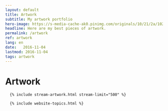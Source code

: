 ```yaml
---
layout: default
title: Artwork
subtitle: My artwork portfolio
hero-image: https://s-media-cache-ak0.pinimg.com/originals/10/21/2a/10212a15e3e139cad2071895224818da.jpg
headline: Here are my best pieces of artwork.
permalink: /artwork
ref: artwork
lang: en
date:   2016-11-04
lastmod: 2016-11-04
tags: artwork
---
```

<div class="page-feed">
<h1>Artwork</h1>
      
      {% include stream-artwork.html stream-limit="500" %}
      
      {% include website-topics.html %}
</div>
